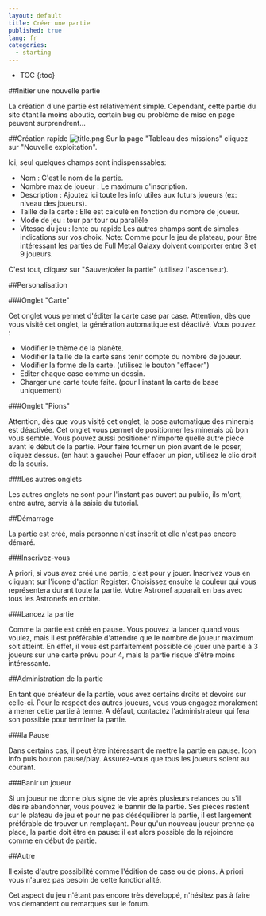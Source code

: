 ```yaml
---
layout: default
title: Créer une partie
published: true
lang: fr
categories: 
  - starting
---
```

* TOC
{:toc}

##Initier une nouvelle partie

La création d'une partie est relativement simple. Cependant, cette partie du site étant la moins aboutie, certain bug ou problème de mise en page peuvent surprendrent...

##Création rapide
![title.png]({{site.baseurl}}/images/title.png)
Sur la page "Tableau des missions" cliquez sur "Nouvelle exploitation".

Ici, seul quelques champs sont indispenssables:

- Nom : C'est le nom de la partie.
- Nombre max de joueur : Le maximum d'inscription.
- Description : Ajoutez ici toute les info utiles aux futurs joueurs (ex: niveau des joueurs).
- Taille de la carte : Elle est calculé en fonction du nombre de joueur.
- Mode de jeu : tour par tour ou parallèle
- Vitesse du jeu : lente ou rapide
Les autres champs sont de simples indications sur vos choix.
Note: Comme pour le jeu de plateau, pour être intéressant les parties de Full Metal Galaxy doivent comporter entre 3 et 9 joueurs.

C'est tout, cliquez sur "Sauver/céer la partie" (utilisez l'ascenseur).

##Personalisation

###Onglet "Carte"

Cet onglet vous permet d'éditer la carte case par case. Attention, dès que vous visité cet onglet, la génération automatique est déactivé.
Vous pouvez :

- Modifier le thème de la planète.
- Modifier la taille de la carte sans tenir compte du nombre de joueur.
- Modifier la forme de la carte. (utilisez le bouton "effacer")
- Editer chaque case comme un dessin.
- Charger une carte toute faite. (pour l'instant la carte de base uniquement)

###Onglet "Pions"

Attention, dès que vous visité cet onglet, la pose automatique des minerais est déactivée.
Cet onglet vous permet de positionner les minerais où bon vous semble. Vous pouvez aussi positioner n'importe quelle autre pièce avant le début de la partie.
Pour faire tourner un pion avant de le poser, cliquez dessus. (en haut a gauche)
Pour effacer un pion, utilisez le clic droit de la souris.

###Les autres onglets

Les autres onglets ne sont pour l'instant pas ouvert au public, ils m'ont, entre autre, servis à la saisie du tutorial.

##Démarrage

La partie est créé, mais personne n'est inscrit et elle n'est pas encore démaré.

###Inscrivez-vous

A priori, si vous avez créé une partie, c'est pour y jouer. Inscrivez vous en cliquant sur l'icone d'action Register. Choisissez ensuite la couleur qui vous représentera durant toute la partie. Votre Astronef apparait en bas avec tous les Astronefs en orbite.

###Lancez la partie

Comme la partie est créé en pause. Vous pouvez la lancer quand vous voulez, mais il est préférable d'attendre que le nombre de joueur maximum soit atteint. En effet, il vous est parfaitement possible de jouer une partie à 3 joueurs sur une carte prévu pour 4, mais la partie risque d'être moins intéressante.

##Administration de la partie

En tant que créateur de la partie, vous avez certains droits et devoirs sur celle-ci. 
Pour le respect des autres joueurs, vous vous engagez moralement à mener cette partie à terme. A défaut, contactez l'administrateur qui fera son possible pour terminer la partie.

###la Pause

Dans certains cas, il peut être intéressant de mettre la partie en pause. Icon Info puis bouton pause/play. 
Assurez-vous que tous les joueurs soient au courant.

###Banir un joueur

Si un joueur ne donne plus signe de vie après plusieurs relances ou s'il désire abandonner, vous pouvez le bannir de la partie. Ses pièces restent sur le plateau de jeu et pour ne pas déséquilibrer la partie, il est largement préférable de trouver un remplaçant. 
Pour qu'un nouveau joueur prenne ça place, la partie doit être en pause: il est alors possible de la rejoindre comme en début de partie.

##Autre

Il existe d'autre possibilité comme l'édition de case ou de pions. A priori vous n'aurez pas besoin de cette fonctionalité.

Cet aspect du jeu n'étant pas encore très développé, n'hésitez pas à faire vos demandent ou remarques sur le forum.
